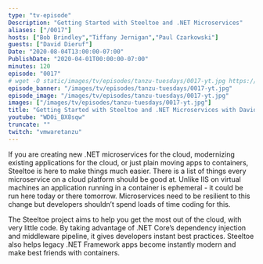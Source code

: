 ```yaml
---
type: "tv-episode"
Description: "Getting Started with Steeltoe and .NET Microservices"
aliases: ["/0017"]
hosts: ["Bob Brindley","Tiffany Jernigan","Paul Czarkowski"]
guests: ["David Dieruf"]
Date: "2020-08-04T13:00:00-07:00"
PublishDate: "2020-04-01T00:00:00-07:00"
minutes: 120
episode: "0017"
# wget -O static/images/tv/episodes/tanzu-tuesdays/0017-yt.jpg https://img.youtube.com/vi/WD0i_BX8sqw/mqdefault.jpg
episode_banner: "/images/tv/episodes/tanzu-tuesdays/0017-yt.jpg"
episode_image: "/images/tv/episodes/tanzu-tuesdays/0017-yt.jpg"
images: ["/images/tv/episodes/tanzu-tuesdays/0017-yt.jpg"]
title: "Getting Started with Steeltoe and .NET Microservices with David Dieruf"
youtube: "WD0i_BX8sqw"
truncate: ""
twitch: "vmwaretanzu"
---
```


If you are creating new .NET microservices for the cloud, modernizing existing applications for the cloud, or just plain moving apps to containers, Steeltoe is here to make things much easier. There is a list of things every microservice on a cloud platform should be good at. Unlike IIS on virtual machines an application running in a container is ephemeral - it could be run here today or there tomorrow.
Microservices need to be resilient to this change but developers shouldn’t spend loads of time coding for this.

The Steeltoe project aims to help you get the most out of the cloud, with very little code. By taking advantage of .NET Core’s dependency injection and middleware pipeline, it gives developers instant best practices. Steeltoe also helps legacy .NET Framework apps become instantly modern and make best friends with containers.